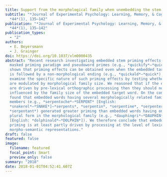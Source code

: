 ```yaml
---
title: Support from the morphological family when unembedding the stem
subtitle: "*Journal of Experimental Psychology: Learning, Memory, & Cognition*,
  *44*(1), 135–142"
publication: "*Journal of Experimental Psychology: Learning, Memory, & Cognition*,
  *44*(1), 135–142"
publication_types:
  - "2"
authors:
  - E. Beyersmann
  - J. Grainger
doi: https://doi.org/10.1037/xlm0000435
abstract: "Recent research investigating embedded stem priming effects with the
  masked priming paradigm and pseudoword primes (e.g., *quickify*–*quick*) has
  shown that priming effects can be obtained even when the embedded target word
  is followed by a non-morphological ending (e.g., *quickald*–*quick*). Here we
  examine the specific nature of such priming effects by testing whether they
  are modulated by morphological family size. We reasoned that if the effects
  are driven by pre-lexical orthographic processing then they should not be
  influenced by the family size of the embedded target word. On the contrary, we
  found that embedded words having several morphologically related family
  members (e.g., *serpentoche*–*SERPENT* [English:
  *snakerel*–*SNAKE*]—*serpents*, *serpentin*, *serpentine*, *serpenter*,
  *serpentant*) generated greater priming than embedded words having only the
  plural form in the morphological family (e.g., *dauphingri*–*DAUPHIN*
  [English: *dolphinald*–*DOLPHIN*]). We therefore conclude that embedded stem
  priming is at least partly driven by processing at the level of lexical and
  morpho-semantic representations."
draft: false
featured: false
image:
  filename: featured
  focal_point: Smart
  preview_only: false
summary: "2018"
date: 2018-01-01T04:52:41.607Z
---
```


